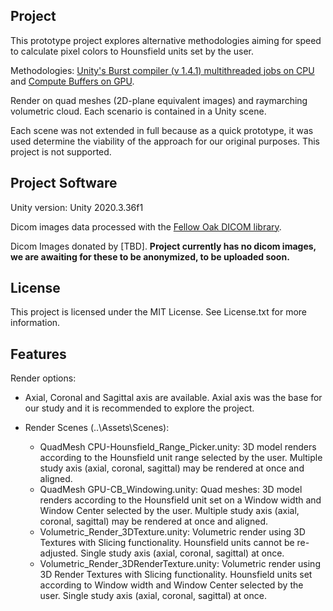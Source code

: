 ## Project
This prototype project explores alternative methodologies aiming for speed to calculate pixel colors to Hounsfield units set by the user.

Methodologies: [Unity's Burst compiler (v 1.4.1) multithreaded jobs on CPU](https://docs.unity3d.com/Packages/com.unity.burst@0.2-preview.20/manual/index.html) and [Compute Buffers on GPU](https://docs.unity3d.com/2020.3/Documentation/ScriptReference/ComputeBuffer.html). 

Render on quad meshes (2D-plane equivalent images) and raymarching volumetric cloud. Each scenario is contained in a Unity scene.

Each scene was not extended in full because as a quick prototype, it was used determine the viability of the approach for our original purposes. This project is not supported.

## Project Software
Unity version: Unity 2020.3.36f1

Dicom images data processed with the [Fellow Oak DICOM library](https://github.com/fo-dicom/fo-dicom).

Dicom Images donated by [TBD]. **Project currently has no dicom images, we are awaiting for these to be anonymized, to be uploaded soon.**

## License
This project is licensed under the MIT License. See License.txt for more information.

## Features

Render options:
* Axial, Coronal and Sagittal axis are available. Axial axis was the base for our study and it is recommended to explore the project.

* Render Scenes (..\Assets\Scenes\):

  + QuadMesh CPU-Hounsfield_Range_Picker.unity: 3D model renders according to the Hounsfield unit range selected by the user. Multiple study axis (axial, coronal, sagittal) may be rendered at once and aligned.
  + QuadMesh GPU-CB_Windowing.unity: Quad meshes: 3D model renders according to the Hounsfield unit set on a Window width and Window Center selected by the user. Multiple study axis (axial, coronal, sagittal) may be rendered at once and aligned.
  + Volumetric_Render_3DTexture.unity: Volumetric render using 3D Textures with Slicing functionality. Hounsfield units cannot be re-adjusted. Single study axis (axial, coronal, sagittal) at once.
  + Volumetric_Render_3DRenderTexture.unity: Volumetric render using 3D Render Textures with Slicing functionality. Hounsfield units set according to Window width and Window Center selected by the user. Single study axis (axial, coronal, sagittal) at once.

    
